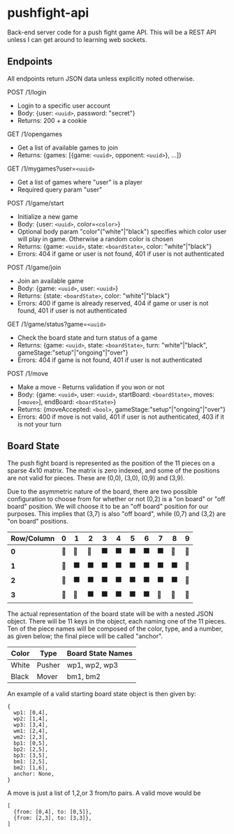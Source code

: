 # pushfight-api
Back-end server code for a push fight game API. This will be a REST API unless I can get around to learning web sockets.


## Endpoints
All endpoints return JSON data unless explicitly noted otherwise.

POST /1/login
  * Login to a specific user account
  * Body: {user: `<uuid>`, password: "secret"}
  * Returns: 200 + a cookie

GET /1/opengames
  * Get a list of available games to join
  * Returns: {games: [{game: `<uuid>`, opponent: `<uuid>`}, ...]}

GET /1/mygames?user=`<uuid>`
  * Get a list of games where "user" is a player
  * Required query param "user"

POST /1/game/start
  * Initialize a new game
  * Body: {user: `<uuid>`, color=`<color>`}
  * Optional body param "color"("white"|"black") specifies which color user will play in game. Otherwise a random color is chosen
  * Returns: {game: `<uuid>`, state: `<boardState>`, color: "white"|"black"}
  * Errors: 404 if game or user is not found, 401 if user is not authenticated

POST /1/game/join
  * Join an available game
  * Body: {game: `<uuid>`, user: `<uuid>`}
  * Returns: {state: `<boardState>`, color: "white"|"black"}
  * Errors: 400 if game is already reserved, 404 if game or user is not found, 401 if user is not authenticated

GET /1/game/status?game=`<uuid>`
  * Check the board state and turn status of a game
  * Returns: {game: `<uuid>`, state: `<boardState>`, turn: "white"|"black", gameStage:"setup"|"ongoing"|"over"}
  * Errors: 404 if game is not found, 401 if user is not authenticated

POST /1/move
  * Make a move - Returns validation if you won or not
  * Body: {game: `<uuid>`, user: `<uuid>`, startBoard: `<boardState>`, moves: [`<move>`], endBoard: `<boardState>`}
  * Returns: {moveAccepted: `<bool>`, gameStage:"setup"|"ongoing"|"over"}
  * Errors: 400 if move is not valid, 401 if user is not authenticated, 403 if it is not your turn


## Board State
The push fight board is represented as the position of the 11 pieces on a sparse 4x10 matrix. The matrix is zero indexed, and some of the positions are not valid for pieces. These are (0,0), (3,0), (0,9) and (3,9).

Due to the asymmetric nature of the board, there are two possible configuration to choose from for whether or not (0,2) is a "on board" or "off board" position. We will choose it to be an "off board" position for our purposes. This implies that (3,7) is also "off board", while (0,7) and (3,2) are "on board" positions.

Row/Column | 0 | 1 | 2 | 3 | 4 | 5 | 6 | 7 | 8 | 9 |
-----------|---|---|---|---|---|---|---|---|---|---| 
**0**|:no_entry_sign:|:checkered_flag:|:checkered_flag:|:black_large_square:|:black_large_square:|:black_large_square:|:black_large_square:|:black_large_square:|:checkered_flag:|:no_entry_sign:|
**1**|:checkered_flag:|:black_large_square:|:black_large_square:|:black_large_square:|:black_large_square:|:black_large_square:|:black_large_square:|:black_large_square:|:black_large_square:|:checkered_flag:|
**2**|:checkered_flag:|:black_large_square:|:black_large_square:|:black_large_square:|:black_large_square:|:black_large_square:|:black_large_square:|:black_large_square:|:black_large_square:|:checkered_flag:|
**3**|:no_entry_sign:|:checkered_flag:|:black_large_square:|:black_large_square:|:black_large_square:|:black_large_square:|:black_large_square:|:checkered_flag:|:checkered_flag:|:no_entry_sign:|

The actual representation of the board state will be with a nested JSON object. There will be 11 keys in the object, each naming one of the 11 pieces. Ten of the piece names will be composed of the color, type, and a number, as given below; the final piece will be called "anchor".

 Color | Type   | Board State Names
-------|--------|------------------
 White | Pusher | wp1, wp2, wp3
 Black | Mover  | bm1, bm2

An example of a valid starting board state object is then given by:
```
{
  wp1: [0,4],
  wp2: [1,4],
  wp3: [3,4],
  wm1: [2,4],
  wm2: [2,3],
  bp1: [0,5],
  bp2: [2,5],
  bp3: [3,5],
  bm1: [2,5],
  bm2: [1,6],
  anchor: None,
}
```

A move is just a list of 1,2,or 3 from/to pairs. A valid move would be
```
[
  {from: [0,4], to: [0,5]},
  {from: [2,3], to: [3,3]},
]
```
